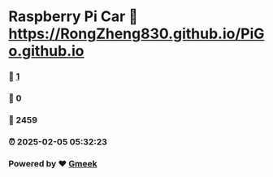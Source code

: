 # Raspberry Pi Car :link: https://RongZheng830.github.io/PiGo.github.io 
### :page_facing_up: [1](https://RongZheng830.github.io/PiGo.github.io/tag.html) 
### :speech_balloon: 0 
### :hibiscus: 2459 
### :alarm_clock: 2025-02-05 05:32:23 
### Powered by :heart: [Gmeek](https://github.com/Meekdai/Gmeek)
